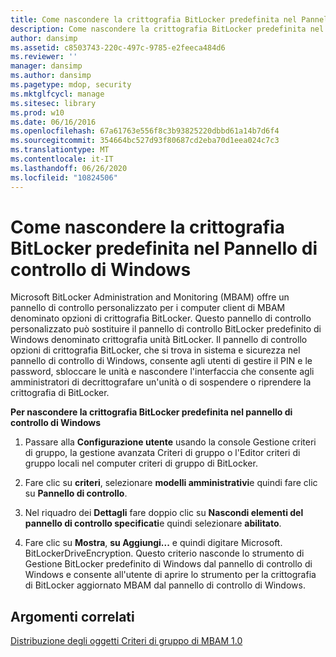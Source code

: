 ```yaml
---
title: Come nascondere la crittografia BitLocker predefinita nel Pannello di controllo di Windows
description: Come nascondere la crittografia BitLocker predefinita nel Pannello di controllo di Windows
author: dansimp
ms.assetid: c8503743-220c-497c-9785-e2feeca484d6
ms.reviewer: ''
manager: dansimp
ms.author: dansimp
ms.pagetype: mdop, security
ms.mktglfcycl: manage
ms.sitesec: library
ms.prod: w10
ms.date: 06/16/2016
ms.openlocfilehash: 67a61763e556f8c3b93825220dbbd61a14b7d6f4
ms.sourcegitcommit: 354664bc527d93f80687cd2eba70d1eea024c7c3
ms.translationtype: MT
ms.contentlocale: it-IT
ms.lasthandoff: 06/26/2020
ms.locfileid: "10824506"
---
```

# Come nascondere la crittografia BitLocker predefinita nel Pannello di controllo di Windows


Microsoft BitLocker Administration and Monitoring (MBAM) offre un pannello di controllo personalizzato per i computer client di MBAM denominato opzioni di crittografia BitLocker. Questo pannello di controllo personalizzato può sostituire il pannello di controllo BitLocker predefinito di Windows denominato crittografia unità BitLocker. Il pannello di controllo opzioni di crittografia BitLocker, che si trova in sistema e sicurezza nel pannello di controllo di Windows, consente agli utenti di gestire il PIN e le password, sbloccare le unità e nascondere l'interfaccia che consente agli amministratori di decrittografare un'unità o di sospendere o riprendere la crittografia di BitLocker.

**Per nascondere la crittografia BitLocker predefinita nel pannello di controllo di Windows**

1.  Passare alla **Configurazione utente** usando la console Gestione criteri di gruppo, la gestione avanzata Criteri di gruppo o l'Editor criteri di gruppo locali nel computer criteri di gruppo di BitLocker.

2.  Fare clic su **criteri**, selezionare **modelli amministrativi**e quindi fare clic su **Pannello di controllo**.

3.  Nel riquadro dei **Dettagli** fare doppio clic su **Nascondi elementi del pannello di controllo specificati**e quindi selezionare **abilitato**.

4.  Fare clic su **Mostra**, **su Aggiungi...** e quindi digitare Microsoft. BitLockerDriveEncryption. Questo criterio nasconde lo strumento di Gestione BitLocker predefinito di Windows dal pannello di controllo di Windows e consente all'utente di aprire lo strumento per la crittografia di BitLocker aggiornato MBAM dal pannello di controllo di Windows.

## Argomenti correlati


[Distribuzione degli oggetti Criteri di gruppo di MBAM 1.0](deploying-mbam-10-group-policy-objects.md)

 

 






